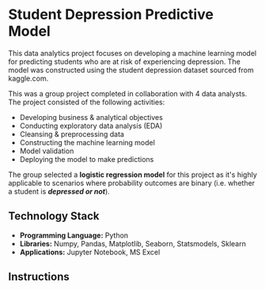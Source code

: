 # Student Depression Predictive Model
This data analytics project focuses on developing a machine learning model for predicting students who are at risk of experiencing depression. The model was constructed using the student depression dataset sourced from kaggle.com.  

This was a group project completed in collaboration with 4 data analysts. The project consisted of the following activities:

- Developing business & analytical objectives
- Conducting exploratory data analysis (EDA)
- Cleansing & preprocessing data
- Constructing the machine learning model
- Model validation
- Deploying the model to make predictions

The group selected a **logistic regression model** for this project as it's highly applicable to scenarios where probability outcomes are binary (i.e. whether a student is ***depressed or not***).  

## Technology Stack

- **Programming Language:**  Python
- **Libraries:**  Numpy, Pandas, Matplotlib, Seaborn, Statsmodels, Sklearn 
- **Applications:**  Jupyter Notebook, MS Excel

## Instructions
